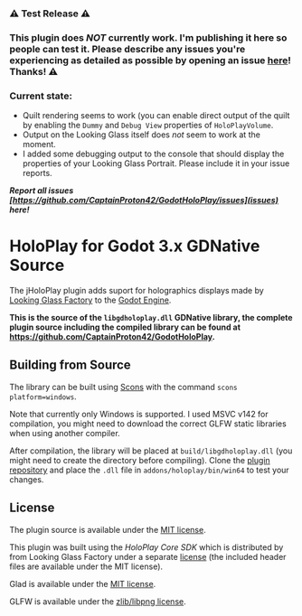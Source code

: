 ### ⚠️ Test Release ⚠️
### This plugin does *NOT* currently work. I'm publishing it here so people can test it. Please describe any issues you're experiencing as detailed as possible by opening an issue [here](https://github.com/CaptainProton42/GodotHoloPlay/issues)! Thanks! ⚠️

### Current state:

* Quilt rendering seems to work (you can enable direct output of the quilt by enabling the `Dummy` and `Debug View` properties of `HoloPlayVolume`.
* Output on the Looking Glass itself does *not* seem to work at the moment.
* I added some debugging output to the console that should display the properties of your Looking Glass Portrait. Please include it in your issue reports.

***Report all issues [https://github.com/CaptainProton42/GodotHoloPlay/issues](issues) here!***

# HoloPlay for Godot 3.x GDNative Source

The jHoloPlay plugin adds suport for holographics displays made by [Looking Glass Factory](https://lookingglassfactory.com/) to the [Godot Engine](https://godotengine.org/).

**This is the source of the `libgdholoplay.dll` GDNative library, the complete plugin source including the compiled library can be found at https://github.com/CaptainProton42/GodotHoloPlay.**

## Building from Source

The library can be built using [Scons](https://scons.org/) with the command `scons platform=windows`.

Note that currently only Windows is supported. I used MSVC v142 for compilation, you might need to download the correct GLFW static libraries when using another compiler.

After compilation, the library will be placed at `build/libgdholoplay.dll` (you might need to create the directory before compiling). Clone the [plugin repository](https://github.com/CaptainProton42/GodotHoloPlay) and place the `.dll` file in `addons/holoplay/bin/win64` to test your changes.

## License

The plugin source is available under the [MIT license](LICENSE.md).

This plugin was built using the *HoloPlay Core SDK* which is distributed by from Looking Glass Factory under a separate [license](HoloPlayCore/LICENSE.md) (the included header files are available under the MIT license).

Glad is available under the [MIT license](glad/LICENSE.md).

GLFW is available under the [zlib/libpng license](glfw/LICENSE.md).

